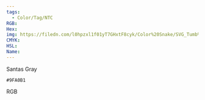 ```yaml
---
tags:
  - Color/Tag/NTC
RGB:
Hex:
img: https://filedn.com/l0hpzxl1f01yT7GHxtF8cyk/Color%20Snake/SVG_Tumb%20Mass%20No%20Name/9FA0B1.svg
CMYK:
HSL:
Name:
---
```

Santas Gray
```palette
#9FA0B1
```
RGB
